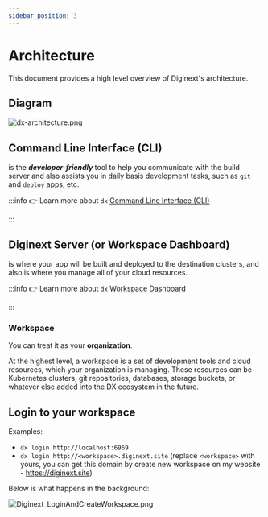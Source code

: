 ```yaml
---
sidebar_position: 3
---
```


# Architecture

This document provides a high level overview of Diginext's architecture.

## Diagram

![dx-architecture.png](/img/dx-architecture.png)

## Command Line Interface (CLI)

is the ***developer-friendly*** tool to help you communicate with the build server and also assists you in daily basis development tasks, such as `git` and `deploy` apps, etc.

:::info
👉 Learn more about `dx` [Command Line Interface (CLI)](/docs/cli/cli-usage)

:::

## Diginext Server (or Workspace Dashboard)

is where your app will be built and deployed to the destination clusters, and also is where you manage all of your cloud resources.

:::info
👉 Learn more about `dx` [Workspace Dashboard](/docs/dashboard/workspace)

:::

### Workspace

You can treat it as your **organization**. 

At the highest level, a workspace is a set of development tools and cloud resources, which your organization is managing. These resources can be Kubernetes clusters, git repositories, databases, storage buckets, or whatever else added into the DX ecosystem in the future.

## Login to your workspace

Examples: 

- `dx login http://localhost:6969`
- `dx login http://<workspace>.diginext.site` (replace `<workspace>` with yours, you can get this domain by create new workspace on my website - https://diginext.site)

Below is what happens in the background:

![Diginext_LoginAndCreateWorkspace.png](/img/Diginext_LoginAndCreateWorkspace.png)